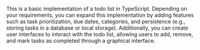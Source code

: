 This is a basic implementation of a todo list in TypeScript. Depending on your requirements, you can expand this implementation by adding features such as task prioritization, due dates, categories, and persistence (e.g., storing tasks in a database or local storage). Additionally, you can create user interfaces to interact with the todo list, allowing users to add, remove, and mark tasks as completed through a graphical interface.
